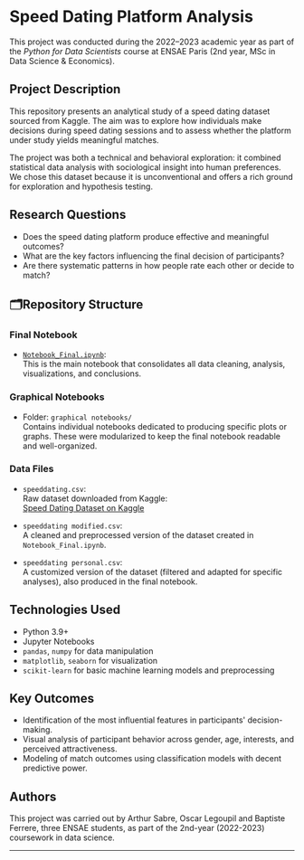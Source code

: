 # Speed Dating Platform Analysis

This project was conducted during the 2022–2023 academic year as part of the *Python for Data Scientists* course at ENSAE Paris (2nd year, MSc in Data Science & Economics).

## Project Description

This repository presents an analytical study of a speed dating dataset sourced from Kaggle. The aim was to explore how individuals make decisions during speed dating sessions and to assess whether the platform under study yields meaningful matches.

The project was both a technical and behavioral exploration: it combined statistical data analysis with sociological insight into human preferences. We chose this dataset because it is unconventional and offers a rich ground for exploration and hypothesis testing.

## Research Questions

- Does the speed dating platform produce effective and meaningful outcomes?
- What are the key factors influencing the final decision of participants?
- Are there systematic patterns in how people rate each other or decide to match?

## 🗂Repository Structure

### Final Notebook

- [`Notebook_Final.ipynb`](https://github.com/BapFr/Projet-DS-Python-analyse-plateforme-speed-dating-/blob/main/Notebook_Final.ipynb):  
  This is the main notebook that consolidates all data cleaning, analysis, visualizations, and conclusions.

### Graphical Notebooks

- Folder: `graphical notebooks/`  
  Contains individual notebooks dedicated to producing specific plots or graphs. These were modularized to keep the final notebook readable and well-organized.

### Data Files

- `speeddating.csv`:  
  Raw dataset downloaded from Kaggle:  
  [Speed Dating Dataset on Kaggle](https://www.kaggle.com/datasets/polarbearyap/speed-dating)

- `speeddating modified.csv`:  
  A cleaned and preprocessed version of the dataset created in `Notebook_Final.ipynb`.

- `speeddating personal.csv`:  
  A customized version of the dataset (filtered and adapted for specific analyses), also produced in the final notebook.

## Technologies Used

- Python 3.9+
- Jupyter Notebooks
- `pandas`, `numpy` for data manipulation
- `matplotlib`, `seaborn` for visualization
- `scikit-learn` for basic machine learning models and preprocessing

## Key Outcomes

- Identification of the most influential features in participants' decision-making.
- Visual analysis of participant behavior across gender, age, interests, and perceived attractiveness.
- Modeling of match outcomes using classification models with decent predictive power.

## Authors

This project was carried out by Arthur Sabre, Oscar Legoupil and Baptiste Ferrere, three ENSAE students, as part of the 2nd-year (2022-2023) coursework in data science.

---
